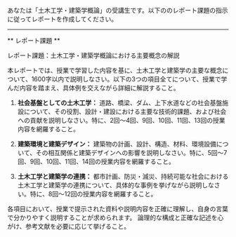 あなたは「土木工学・建築学概論」の受講生です。以下ののレポート課題の指示に従ってレポートを作成してください。

---------------------------------------
** レポート課題 **

レポート課題：土木工学・建築学概論における主要概念の解説

本レポートでは、授業で学習した内容を基に、土木工学と建築学の主要な概念について、1600字以内で説明しなさい。以下の3つの項目全てについて、授業で学んだ内容を踏まえ、具体例を交えながら詳細に解説すること。

1. **社会基盤としての土木工学：**  道路、橋梁、ダム、上下水道などの社会基盤施設について、その役割、設計・建設における主要な技術的課題、および社会への貢献を説明しなさい。特に、2回～4回、9回、10回、11回、13回の授業内容を網羅すること。

2. **建築環境と建築デザイン：** 建築物の計画、設計、構造、材料、環境設備について、その相互関係と建築デザインへの影響を説明しなさい。特に、5回～7回、9回、10回、11回、14回の授業内容を網羅すること。

3. **土木工学と建築学の連携：** 都市計画、防災・減災、持続可能な社会における土木工学と建築学の連携について、具体的な事例を挙げながら説明しなさい。特に、8回～12回の授業内容を網羅すること。


各項目において、授業で提示された資料や説明内容を正確に理解し、自身の言葉で分かりやすく説明することが求められます。  論理的な構成と正確な記述を心がけ、参考文献を必要に応じて挙げること。
